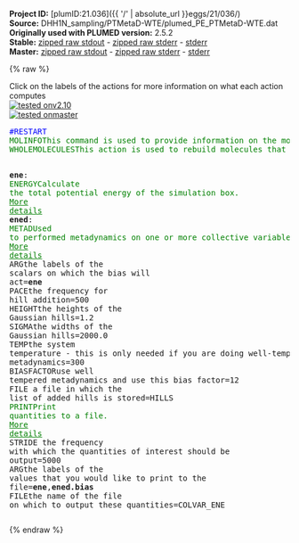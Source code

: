 **Project ID:** [plumID:21.036]({{ '/' | absolute_url }}eggs/21/036/)  
**Source:** DHH1N_sampling/PTMetaD-WTE/plumed_PE_PTMetaD-WTE.dat  
**Originally used with PLUMED version:** 2.5.2  
**Stable:** [zipped raw stdout](plumed_PE_PTMetaD-WTE.dat.plumed.stdout.txt.zip) - [zipped raw stderr](plumed_PE_PTMetaD-WTE.dat.plumed.stderr.txt.zip) - [stderr](plumed_PE_PTMetaD-WTE.dat.plumed.stderr)  
**Master:** [zipped raw stdout](plumed_PE_PTMetaD-WTE.dat.plumed_master.stdout.txt.zip) - [zipped raw stderr](plumed_PE_PTMetaD-WTE.dat.plumed_master.stderr.txt.zip) - [stderr](plumed_PE_PTMetaD-WTE.dat.plumed_master.stderr)  

{% raw %}
<div class="plumedpreheader">
<div class="headerInfo" id="value_details_data/DHH1N_sampling/PTMetaD-WTE/plumed_PE_PTMetaD-WTE.dat"> Click on the labels of the actions for more information on what each action computes </div>
<div class="containerBadge">
<div class="headerBadge"><a href="plumed_PE_PTMetaD-WTE.dat.plumed.stderr"><img src="https://img.shields.io/badge/v2.10-passing-green.svg" alt="tested onv2.10" /></a></div>
<div class="headerBadge"><a href="plumed_PE_PTMetaD-WTE.dat.plumed_master.stderr"><img src="https://img.shields.io/badge/master-passing-green.svg" alt="tested onmaster" /></a></div>
</div>
</div>
<pre class="plumedlisting">
<span style="color:blue" class="comment">#RESTART</span>
<span class="plumedtooltip" style="color:green">MOLINFO<span class="right">This command is used to provide information on the molecules that are present in your system. <a href="https://www.plumed.org/doc-master/user-doc/html/MOLINFO" style="color:green">More details</a><i></i></span></span> <span class="plumedtooltip">STRUCTURE<span class="right">a file in pdb format containing a reference structure<i></i></span></span>=Protein.pdb <span class="plumedtooltip">MOLTYPE<span class="right"> what kind of molecule is contained in the pdb file - usually not needed since protein/RNA/DNA are compatible<i></i></span></span>=protein
<span style="display:none;" id="data/DHH1N_sampling/PTMetaD-WTE/plumed_PE_PTMetaD-WTE.dat">The MOLINFO action with label <b></b> calculates something</span><span class="plumedtooltip" style="color:green">WHOLEMOLECULES<span class="right">This action is used to rebuild molecules that can become split by the periodic boundary conditions. <a href="https://www.plumed.org/doc-master/user-doc/html/WHOLEMOLECULES" style="color:green">More details</a><i></i></span></span> <span class="plumedtooltip">ENTITY0<span class="right">the atoms that make up a molecule that you wish to align<i></i></span></span>=1-709

<b name="data/DHH1N_sampling/PTMetaD-WTE/plumed_PE_PTMetaD-WTE.datene" onclick='showPath("data/DHH1N_sampling/PTMetaD-WTE/plumed_PE_PTMetaD-WTE.dat","data/DHH1N_sampling/PTMetaD-WTE/plumed_PE_PTMetaD-WTE.datene","data/DHH1N_sampling/PTMetaD-WTE/plumed_PE_PTMetaD-WTE.datene","brown")'>ene</b>: <span class="plumedtooltip" style="color:green">ENERGY<span class="right">Calculate the total potential energy of the simulation box. <a href="https://www.plumed.org/doc-master/user-doc/html/ENERGY" style="color:green">More details</a><i></i></span></span>
<span style="display:none;" id="data/DHH1N_sampling/PTMetaD-WTE/plumed_PE_PTMetaD-WTE.datene">The ENERGY action with label <b>ene</b> calculates something</span><b name="data/DHH1N_sampling/PTMetaD-WTE/plumed_PE_PTMetaD-WTE.datened" onclick='showPath("data/DHH1N_sampling/PTMetaD-WTE/plumed_PE_PTMetaD-WTE.dat","data/DHH1N_sampling/PTMetaD-WTE/plumed_PE_PTMetaD-WTE.datened","data/DHH1N_sampling/PTMetaD-WTE/plumed_PE_PTMetaD-WTE.datened","brown")'>ened</b>: <span class="plumedtooltip" style="color:green">METAD<span class="right">Used to performed metadynamics on one or more collective variables. <a href="https://www.plumed.org/doc-master/user-doc/html/METAD" style="color:green">More details</a><i></i></span></span> <span class="plumedtooltip">ARG<span class="right">the labels of the scalars on which the bias will act<i></i></span></span>=<b name="data/DHH1N_sampling/PTMetaD-WTE/plumed_PE_PTMetaD-WTE.datene">ene</b> <span class="plumedtooltip">PACE<span class="right">the frequency for hill addition<i></i></span></span>=500 <span class="plumedtooltip">HEIGHT<span class="right">the heights of the Gaussian hills<i></i></span></span>=1.2 <span class="plumedtooltip">SIGMA<span class="right">the widths of the Gaussian hills<i></i></span></span>=2000.0 <span class="plumedtooltip">TEMP<span class="right">the system temperature - this is only needed if you are doing well-tempered metadynamics<i></i></span></span>=300 <span class="plumedtooltip">BIASFACTOR<span class="right">use well tempered metadynamics and use this bias factor<i></i></span></span>=12 <span class="plumedtooltip">FILE<span class="right"> a file in which the list of added hills is stored<i></i></span></span>=HILLS
<span style="display:none;" id="data/DHH1N_sampling/PTMetaD-WTE/plumed_PE_PTMetaD-WTE.datened">The METAD action with label <b>ened</b> calculates the following quantities:<table  align="center" frame="void" width="95%" cellpadding="5%"><tr><td width="5%"><b> Quantity </b>  </td><td><b> Description </b> </td></tr><tr><td width="5%">ened.bias</td><td>the instantaneous value of the bias potential</td></tr></table></span><span class="plumedtooltip" style="color:green">PRINT<span class="right">Print quantities to a file. <a href="https://www.plumed.org/doc-master/user-doc/html/PRINT" style="color:green">More details</a><i></i></span></span> <span class="plumedtooltip">STRIDE<span class="right"> the frequency with which the quantities of interest should be output<i></i></span></span>=5000 <span class="plumedtooltip">ARG<span class="right">the labels of the values that you would like to print to the file<i></i></span></span>=<b name="data/DHH1N_sampling/PTMetaD-WTE/plumed_PE_PTMetaD-WTE.datene">ene</b>,<b name="data/DHH1N_sampling/PTMetaD-WTE/plumed_PE_PTMetaD-WTE.datened">ened.bias</b> <span class="plumedtooltip">FILE<span class="right">the name of the file on which to output these quantities<i></i></span></span>=COLVAR_ENE
</pre>
{% endraw %}
